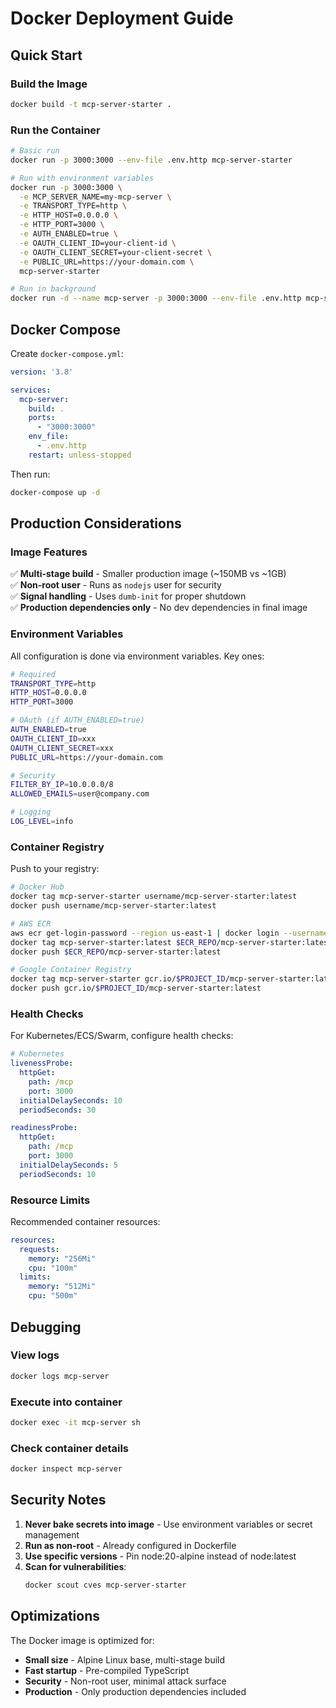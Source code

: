 # Docker Deployment Guide

## Quick Start

### Build the Image

```bash
docker build -t mcp-server-starter .
```

### Run the Container

```bash
# Basic run
docker run -p 3000:3000 --env-file .env.http mcp-server-starter

# Run with environment variables
docker run -p 3000:3000 \
  -e MCP_SERVER_NAME=my-mcp-server \
  -e TRANSPORT_TYPE=http \
  -e HTTP_HOST=0.0.0.0 \
  -e HTTP_PORT=3000 \
  -e AUTH_ENABLED=true \
  -e OAUTH_CLIENT_ID=your-client-id \
  -e OAUTH_CLIENT_SECRET=your-client-secret \
  -e PUBLIC_URL=https://your-domain.com \
  mcp-server-starter

# Run in background
docker run -d --name mcp-server -p 3000:3000 --env-file .env.http mcp-server-starter
```

## Docker Compose

Create `docker-compose.yml`:

```yaml
version: '3.8'

services:
  mcp-server:
    build: .
    ports:
      - "3000:3000"
    env_file:
      - .env.http
    restart: unless-stopped
```

Then run:
```bash
docker-compose up -d
```

## Production Considerations

### Image Features

✅ **Multi-stage build** - Smaller production image (~150MB vs ~1GB)  
✅ **Non-root user** - Runs as `nodejs` user for security  
✅ **Signal handling** - Uses `dumb-init` for proper shutdown  
✅ **Production dependencies only** - No dev dependencies in final image  

### Environment Variables

All configuration is done via environment variables. Key ones:

```bash
# Required
TRANSPORT_TYPE=http
HTTP_HOST=0.0.0.0
HTTP_PORT=3000

# OAuth (if AUTH_ENABLED=true)
AUTH_ENABLED=true
OAUTH_CLIENT_ID=xxx
OAUTH_CLIENT_SECRET=xxx
PUBLIC_URL=https://your-domain.com

# Security
FILTER_BY_IP=10.0.0.0/8
ALLOWED_EMAILS=user@company.com

# Logging
LOG_LEVEL=info
```

### Container Registry

Push to your registry:

```bash
# Docker Hub
docker tag mcp-server-starter username/mcp-server-starter:latest
docker push username/mcp-server-starter:latest

# AWS ECR
aws ecr get-login-password --region us-east-1 | docker login --username AWS --password-stdin $ECR_REPO
docker tag mcp-server-starter:latest $ECR_REPO/mcp-server-starter:latest
docker push $ECR_REPO/mcp-server-starter:latest

# Google Container Registry
docker tag mcp-server-starter gcr.io/$PROJECT_ID/mcp-server-starter:latest
docker push gcr.io/$PROJECT_ID/mcp-server-starter:latest
```

### Health Checks

For Kubernetes/ECS/Swarm, configure health checks:

```yaml
# Kubernetes
livenessProbe:
  httpGet:
    path: /mcp
    port: 3000
  initialDelaySeconds: 10
  periodSeconds: 30

readinessProbe:
  httpGet:
    path: /mcp
    port: 3000
  initialDelaySeconds: 5
  periodSeconds: 10
```

### Resource Limits

Recommended container resources:

```yaml
resources:
  requests:
    memory: "256Mi"
    cpu: "100m"
  limits:
    memory: "512Mi"
    cpu: "500m"
```

## Debugging

### View logs
```bash
docker logs mcp-server
```

### Execute into container
```bash
docker exec -it mcp-server sh
```

### Check container details
```bash
docker inspect mcp-server
```

## Security Notes

1. **Never bake secrets into image** - Use environment variables or secret management
2. **Run as non-root** - Already configured in Dockerfile
3. **Use specific versions** - Pin node:20-alpine instead of node:latest
4. **Scan for vulnerabilities**:
   ```bash
   docker scout cves mcp-server-starter
   ```

## Optimizations

The Docker image is optimized for:
- **Small size** - Alpine Linux base, multi-stage build
- **Fast startup** - Pre-compiled TypeScript
- **Security** - Non-root user, minimal attack surface
- **Production** - Only production dependencies included